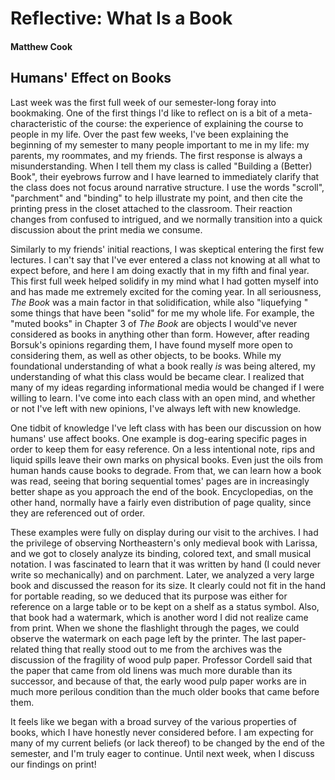 # Reflective: What Is a Book

#### Matthew Cook

## Humans' Effect on Books

Last week was the first full week of our semester-long foray into bookmaking. One of the first things I'd like to reflect on is a bit of a meta-characteristic of the course: the experience of explaining the course to people in my life. Over the past few weeks, I've been explaining the beginning of my semester to many people important to me in my life: my parents, my roommates, and my friends. The first response is always a misunderstanding. When I tell them my class is called "Building a (Better) Book", their eyebrows furrow and I have learned to immediately clarify that the class does not focus around narrative structure. I use the words "scroll", "parchment" and "binding" to help illustrate my point, and then cite the printing press in the closet attached to the classroom. Their reaction changes from confused to intrigued, and we normally transition into a quick discussion about the print media we consume. 

Similarly to my friends' initial reactions, I was skeptical entering the first few lectures. I can't say that I've ever entered a class not knowing at all what to expect before, and here I am doing exactly that in my fifth and final year. This first full week helped solidify in my mind what I had gotten myself into and has made me extremely excited for the coming year. In all seriousness, *The Book* was a main factor in that solidification, while also "liquefying " some things that have been "solid" for me my whole life. For example, the "muted books" in Chapter 3 of *The Book* are objects I would've never considered as books in anything other than form. However, after reading Borsuk's opinions regarding them, I have found myself more open to considering them, as well as other objects, to be books. While my foundational understanding of what a book really *is* was being altered, my understanding of what this class would be became clear. I realized that many of my ideas regarding informational media would be changed if I were willing to learn. I've come into each class with an open mind, and whether or not I've left with new opinions, I've always left with new knowledge.

One tidbit of knowledge I've left class with has been our discussion on how humans' use affect books. One example is dog-earing specific pages in order to keep them for easy reference. On a less intentional note, rips and liquid spills leave their own marks on physical books.  Even just the oils from human hands cause books to degrade. From that, we can learn how a book was read, seeing that boring sequential tomes' pages are in increasingly better shape as you approach the end of the book. Encyclopedias, on the other hand, normally have a fairly even distribution of page quality, since they are referenced out of order.

These examples were fully on display during our visit to the archives. I had the privilege of observing Northeastern's only medieval book with Larissa, and we got to closely analyze its binding, colored text, and small musical notation. I was fascinated to learn that it was written by hand (I could never write so mechanically) and on parchment. Later, we analyzed a very large book and discussed the reason for its size. It clearly could not fit in the hand for portable reading, so we deduced that its purpose was either for reference on a large table or to be kept on a shelf as a status symbol. Also, that book had a watermark, which is another word I did not realize came from print. When we shone the flashlight through the pages, we could observe the watermark on each page left by the printer. The last paper-related thing that really stood out to me from the archives was the discussion of the fragility of wood pulp paper. Professor Cordell said that the paper that came from old linens was much more durable than its successor, and because of that, the early wood pulp paper works are in much more perilous condition than the much older books that came before them.

It feels like we began with a broad survey of the various properties of books, which I have honestly never considered before. I am expecting for many of my current beliefs (or lack thereof) to be changed by the end of the semester, and I'm truly eager to continue. Until next week, when I discuss our findings on print!